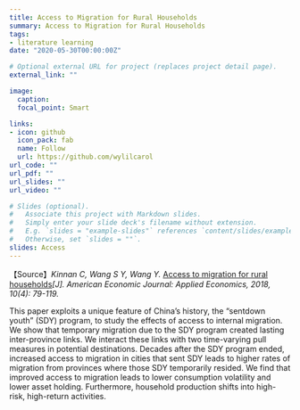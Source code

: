 ```yaml
---
title: Access to Migration for Rural Households
summary: Access to Migration for Rural Households
tags:
- literature learning 
date: "2020-05-30T00:00:00Z"

# Optional external URL for project (replaces project detail page).
external_link: ""

image:
  caption:
  focal_point: Smart

links:
- icon: github
  icon_pack: fab
  name: Follow
  url: https://github.com/wylilcarol
url_code: ""
url_pdf: ""
url_slides: ""
url_video: ""

# Slides (optional).
#   Associate this project with Markdown slides.
#   Simply enter your slide deck's filename without extension.
#   E.g. `slides = "example-slides"` references `content/slides/example-slides.md`.
#   Otherwise, set `slides = ""`.
slides: Access
---
```


【Source】*Kinnan C, Wang S Y, Wang Y.* [Access to migration for rural households](https://www.aeaweb.org/articles?id=10.1257/app.20160395)*[J]. American Economic Journal: Applied Economics, 2018, 10(4): 79-119.*

This paper exploits a unique feature of China’s history, the “sentdown
youth” (SDY) program, to study the effects of access to internal
migration. We show that temporary migration due to the SDY program
created lasting inter-province links. We interact these links with two
time-varying pull measures in potential destinations. Decades after
the SDY program ended, increased access to migration in cities that
sent SDY leads to higher rates of migration from provinces where
those SDY temporarily resided. We find that improved access to migration
leads to lower consumption volatility and lower asset holding.
Furthermore, household production shifts into high-risk, high-return
activities.